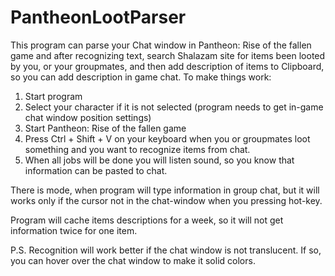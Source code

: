 # PantheonLootParser

This program can parse your Chat window in Pantheon: Rise of the fallen game and after recognizing text, search Shalazam site for items been looted by you, or your groupmates, and then add description of items to Clipboard, so you can add description in game chat.
To make things work:
1. Start program
2. Select your character if it is not selected (program needs to get in-game chat window position settings)
3. Start Pantheon: Rise of the fallen game
4. Press Ctrl + Shift + V on your keyboard when you or groupmates loot something and you want to recognize items from chat.
5. When all jobs will be done you will listen sound, so you know that information can be pasted to chat.

There is mode, when program will type information in group chat, but it will works only if the cursor not in the chat-window when you pressing hot-key.

Program will cache items descriptions for a week, so it will not get information twice for one item.

P.S. Recognition will work better if the chat window is not translucent. If so, you can hover over the chat window to make it solid colors.
